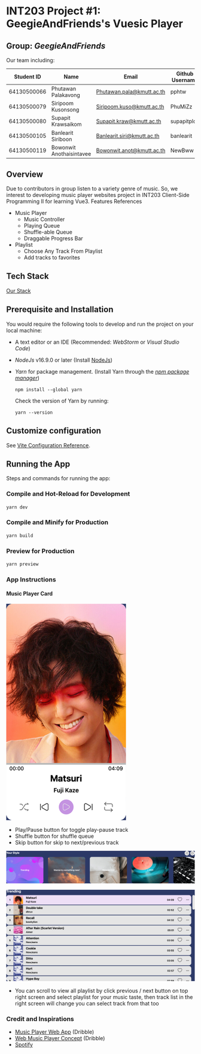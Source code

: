 # INT203 Project #1: GeegieAndFriends's Vuesic Player
## Group: _GeegieAndFriends_

Our team including:

| Student ID  | Name                     | Email                      | Github Username |
|-------------|--------------------------|----------------------------|-----------------|
| 64130500066 | Phutawan Palakavong      | Phutawan.pala@kmutt.ac.th  | pphtw           |
| 64130500079 | Siripoom Kusonsong       | Siripoom.kuso@kmutt.ac.th  | PhuMiZz         |
| 64130500080 | Supapit Krawsaikom       | Supapit.kraw@kmutt.ac.th   | supapitploy     |
| 64130500105 | Banlearit Siriboon       | Banlearit.siri@kmutt.ac.th | banlearit       |
| 64130500119 | Bowonwit Anothaisintavee | Bowonwit.anot@kmutt.ac.th  | NewBww          |

## Overview
Due to contributors in group listen to a variety genre of music. So, we interest to developing music player  websites project in INT203 Client-Side Programming II for learning Vue3.
Features References

- Music Player
  - Music Controller
  - Playing Queue
  - Shuffle-able Queue
  - Draggable Progress Bar
- Playlist
  - Choose Any Track From Playlist
  - Add tracks to favorites

## Tech Stack

[Our Stack](https://stackshare.io/newbww/project1-sec-2-geegie-and-friends)

## Prerequisite and Installation
You would require the following tools to develop and run the project on your local machine:

- A text editor or an IDE (Recommended: _WebStorm_ or _Visual Studio Code_)
- _NodeJs_ v16.9.0 or later (Install [NodeJs](https://nodejs.org/en/download/))
- _Yarn_ for package management. (Install Yarn through the [_npm package manager_](http://npmjs.org/))

  ```
  npm install --global yarn
  ```

  Check the version of Yarn by running:

  ```
  yarn --version
  ```


## Customize configuration

See [Vite Configuration Reference](https://vitejs.dev/config/).

## Running the App

Steps and commands for running the app:

### Compile and Hot-Reload for Development

```sh
yarn dev
```

### Compile and Minify for Production

```sh
yarn build
```

### Preview for Production

```sh
yarn preview
```

### App Instructions

#### Music Player Card

![A music player card](docs/img/music-player-card.png "Music Player Card")

- Play/Pause button for toggle play-pause track
- Shuffle button for shuffle queue
- Skip button for skip to next/previous track

![Available playlist to choose](docs/img/playlists.png "Playlists")

![List of tracks in playlist](docs/img/playlist-tracks.png "Playlist Tracks")
- You can scroll to view all playlist by click previous / next button on top right screen and select playlist for your music taste, then track list in the right screen will change you can select track from that too

### Credit and Inspirations

- [Music Player Web App](https://dribbble.com/shots/18946599-Music-Player-Web-App) (Dribble)
- [Web Music Player Concept](https://dribbble.com/shots/19753283-Web-Music-Player-Concept) (Dribble)
- [Spotify](https://www.spotify.com/)